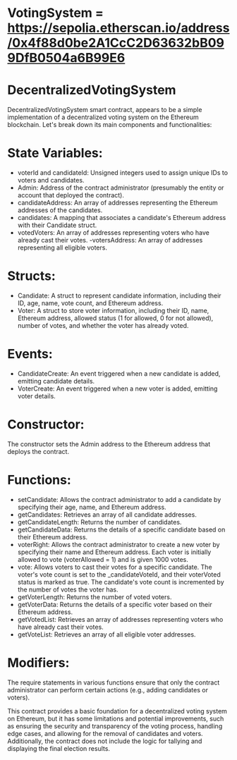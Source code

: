 # VotingSystem = https://sepolia.etherscan.io/address/0x4f88d0be2A1CcC2D63632bB099DfB0504a6B99E6

# DecentralizedVotingSystem

DecentralizedVotingSystem smart contract, appears to be a simple implementation of a decentralized voting system on the Ethereum blockchain. Let's break down its main components and functionalities:

# State Variables:

- voterId and candidateId: Unsigned integers used to assign unique IDs to voters and candidates.
- Admin: Address of the contract administrator (presumably the entity or account that deployed the contract).
- candidateAddress: An array of addresses representing the Ethereum addresses of the candidates.
- candidates: A mapping that associates a candidate's Ethereum address with their Candidate struct.
- votedVoters: An array of addresses representing voters who have already cast their votes.
  -votersAddress: An array of addresses representing all eligible voters.

# Structs:

- Candidate: A struct to represent candidate information, including their ID, age, name, vote count, and Ethereum address.
- Voter: A struct to store voter information, including their ID, name, Ethereum address, allowed status (1 for allowed, 0 for not allowed), number of votes, and whether the voter has already voted.

# Events:

- CandidateCreate: An event triggered when a new candidate is added, emitting candidate details.
- VoterCreate: An event triggered when a new voter is added, emitting voter details.

# Constructor:

The constructor sets the Admin address to the Ethereum address that deploys the contract.

# Functions:

- setCandidate: Allows the contract administrator to add a candidate by specifying their age, name, and Ethereum address.
- getCandidates: Retrieves an array of all candidate addresses.
- getCandidateLength: Returns the number of candidates.
- getCandidateData: Returns the details of a specific candidate based on their Ethereum address.
- voterRight: Allows the contract administrator to create a new voter by specifying their name and Ethereum address. Each voter is initially allowed to vote (voterAllowed = 1) and is given 1000 votes.
- vote: Allows voters to cast their votes for a specific candidate. The voter's vote count is set to the \_candidateVoteId, and their voterVoted status is marked as true. The candidate's vote count is incremented by the number of votes the voter has.
- getVoterLength: Returns the number of voted voters.
- getVoterData: Returns the details of a specific voter based on their Ethereum address.
- getVotedList: Retrieves an array of addresses representing voters who have already cast their votes.
- getVoteList: Retrieves an array of all eligible voter addresses.

# Modifiers:

The require statements in various functions ensure that only the contract administrator can perform certain actions (e.g., adding candidates or voters).

This contract provides a basic foundation for a decentralized voting system on Ethereum, but it has some limitations and potential improvements, such as ensuring the security and transparency of the voting process, handling edge cases, and allowing for the removal of candidates and voters. Additionally, the contract does not include the logic for tallying and displaying the final election results.
